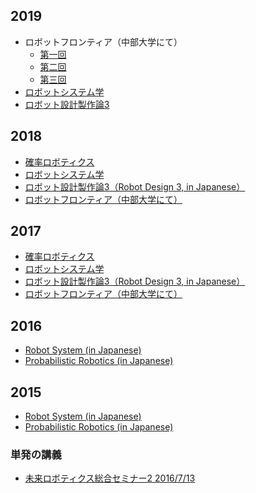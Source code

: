 <h2>2019</h2>
<ul>
 	<li>ロボットフロンティア（中部大学にて）
<ul>
 	<li><a href="https://ryuichiueda.github.io/LNPR_SLIDES/contents/20190424_chubu-u_robot_flontier1.html" target="_blank" rel="noopener noreferrer">第一回</a></li>
 	<li><a href="https://ryuichiueda.github.io/LNPR_SLIDES/contents/20190508_chubu-u_robot_flontier2.html" target="_blank" rel="noopener noreferrer">第二回</a></li>
 	<li><a href="https://ryuichiueda.github.io/LNPR_SLIDES/contents/20190515_chubu-u_robot_flontier3.html" target="_blank" rel="noopener noreferrer">第三回</a></li>
</ul>
</li>
 	<li><a href="https://lab.ueda.tech/?p=3564">ロボットシステム学</a></li>
 	<li><a href="">ロボット設計製作論3</a></li>
</ul>
<h2>2018</h2>
<ul>
 	<li><a href="https://lab.ueda.tech/?page_id=3441">確率ロボティクス</a></li>
 	<li><a href="https://lab.ueda.tech/?page_id=3451">ロボットシステム学</a></li>
 	<li><a href="https://lab.ueda.tech/?page_id=3458">ロボット設計製作論3（Robot Design 3, in Japanese）</a></li>
 	<li><a href="https://lab.ueda.tech/?page_id=3376">ロボットフロンティア（中部大学にて）</a></li>
</ul>
<h2>2017</h2>
<ul>
 	<li><a href="https://lab.ueda.tech/?page_id=3137">確率ロボティクス</a></li>
 	<li><a href="https://lab.ueda.tech/?page_id=3112">ロボットシステム学</a></li>
 	<li><a href="https://lab.ueda.tech/?page_id=1767">ロボット設計製作論3（Robot Design 3, in Japanese）</a></li>
 	<li><a href="https://lab.ueda.tech/?page_id=2985">ロボットフロンティア（中部大学にて）</a></li>
</ul>
<h2>2016</h2>
<ul>
 	<li><a href="https://lab.ueda.tech/?page_id=1152">Robot System (in Japanese)</a></li>
 	<li><a href="https://lab.ueda.tech/?page_id=1233">Probabilistic Robotics (in Japanese)</a></li>
</ul>
<h2>2015</h2>
<ul>
 	<li><a href="https://lab.ueda.tech/?page_id=169">Robot System (in Japanese)</a></li>
 	<li><a href="https://lab.ueda.tech/?page_id=180">Probabilistic Robotics (in Japanese)</a></li>
</ul>
<h3>単発の講義</h3>
<ul>
 	<li><a href="https://lab.ueda.tech/?presenpress=2016%e5%b9%b4%e5%ba%a6-%e6%9c%aa%e6%9d%a5%e3%83%ad%e3%83%9c%e3%83%86%e3%82%a3%e3%82%af%e3%82%b9%e7%b7%8f%e5%90%88%e3%82%bb%e3%83%9f%e3%83%8a%e3%83%bc%ef%bc%92">未来ロボティクス総合セミナー2 2016/7/13</a></li>
</ul>
